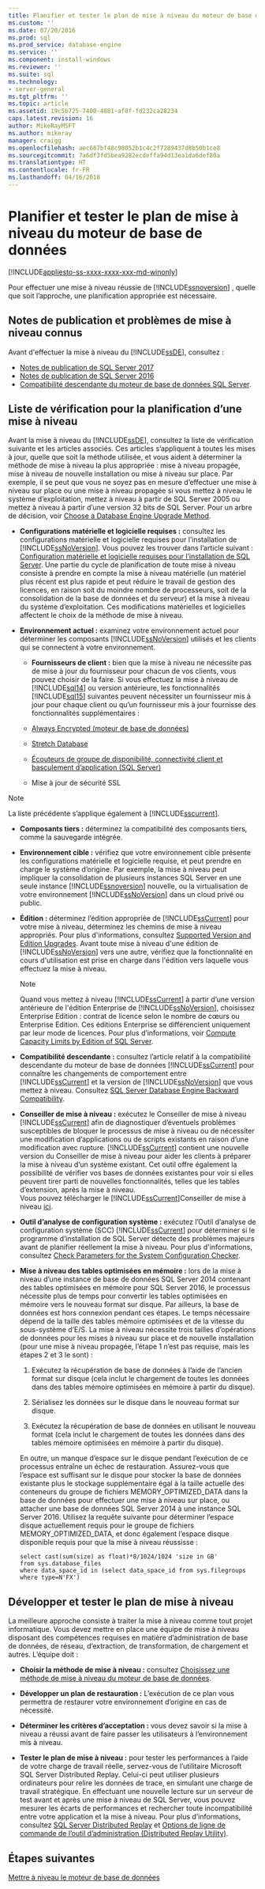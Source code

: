 ```yaml
---
title: Planifier et tester le plan de mise à niveau du moteur de base de données | Microsoft Docs
ms.custom: ''
ms.date: 07/20/2016
ms.prod: sql
ms.prod_service: database-engine
ms.service: ''
ms.component: install-windows
ms.reviewer: ''
ms.suite: sql
ms.technology:
- server-general
ms.tgt_pltfrm: ''
ms.topic: article
ms.assetid: 19c5b725-7400-4881-af8f-fd232ca28234
caps.latest.revision: 16
author: MikeRayMSFT
ms.author: mikeray
manager: craigg
ms.openlocfilehash: aec687bf48c98052b1c4c2f7289437d8b50b1ce8
ms.sourcegitcommit: 7a6df3fd5bea9282ecdeffa94d13ea1da6def80a
ms.translationtype: HT
ms.contentlocale: fr-FR
ms.lasthandoff: 04/16/2018
---
```

# <a name="plan-and-test-the-database-engine-upgrade-plan"></a>Planifier et tester le plan de mise à niveau du moteur de base de données

[!INCLUDE[appliesto-ss-xxxx-xxxx-xxx-md-winonly](../../includes/appliesto-ss-xxxx-xxxx-xxx-md-winonly.md)]
  
 Pour effectuer une mise à niveau réussie de [!INCLUDE[ssnoversion](../../includes/ssnoversion-md.md)] , quelle que soit l’approche, une planification appropriée est nécessaire.  
  
## <a name="release-notes-and-known-upgrade-issues"></a>Notes de publication et problèmes de mise à niveau connus  
 Avant d'effectuer la mise à niveau du [!INCLUDE[ssDE](../../includes/ssde-md.md)], consultez :

- [Notes de publication de SQL Server 2017](../../sql-server/sql-server-2017-release-notes.md) 
- [Notes de publication de SQL Server 2016](../../sql-server/sql-server-2016-release-notes.md) 
- [Compatibilité descendante du moteur de base de données SQL Server](../../database-engine/sql-server-database-engine-backward-compatibility.md).  
  
## <a name="pre-upgrade-planning-checklist"></a>Liste de vérification pour la planification d’une mise à niveau  
 Avant la mise à niveau du [!INCLUDE[ssDE](../../includes/ssde-md.md)], consultez la liste de vérification suivante et les articles associés. Ces articles s’appliquent à toutes les mises à jour, quelle que soit la méthode utilisée, et vous aident à déterminer la méthode de mise à niveau la plus appropriée : mise à niveau propagée, mise à niveau de nouvelle installation ou mise à niveau sur place. Par exemple, il se peut que vous ne soyez pas en mesure d’effectuer une mise à niveau sur place ou une mise à niveau propagée si vous mettez à niveau le système d’exploitation, mettez à niveau à partir de SQL Server 2005 ou mettez à niveau à partir d’une version 32 bits de SQL Server. Pour un arbre de décision, voir [Choose a Database Engine Upgrade Method](../../database-engine/install-windows/choose-a-database-engine-upgrade-method.md).  
  
-   **Configurations matérielle et logicielle requises :** consultez les configurations matérielle et logicielle requises pour l’installation de [!INCLUDE[ssNoVersion](../../includes/ssnoversion-md.md)]. Vous pouvez les trouver dans l’article suivant : [Configuration matérielle et logicielle requises pour l’installation de SQL Server](../../sql-server/install/hardware-and-software-requirements-for-installing-sql-server.md). Une partie du cycle de planification de toute mise à niveau consiste à prendre en compte la mise à niveau matérielle (un matériel plus récent est plus rapide et peut réduire le travail de gestion des licences, en raison soit du moindre nombre de processeurs, soit de la consolidation de la base de données et du serveur) et la mise à niveau du système d’exploitation. Ces modifications matérielles et logicielles affectent le choix de la méthode de mise à niveau.  
  
-   **Environnement actuel :** examinez votre environnement actuel pour déterminer les composants [!INCLUDE[ssNoVersion](../../includes/ssnoversion-md.md)] utilisés et les clients qui se connectent à votre environnement.  
  
    -   **Fournisseurs de client :** bien que la mise à niveau ne nécessite pas de mise à jour du fournisseur pour chacun de vos clients, vous pouvez choisir de la faire. Si vous effectuez la mise à niveau de [!INCLUDE[sql14](../../includes/sssql14-md.md)] ou version antérieure, les fonctionnalités [!INCLUDE[sql15](../../includes/sssql15-md.md)] suivantes peuvent nécessiter un fournisseur mis à jour pour chaque client ou qu’un fournisseur mis à jour fournisse des fonctionnalités supplémentaires :  
  
       -   [Always Encrypted &#40;moteur de base de données&#41;](../../relational-databases/security/encryption/always-encrypted-database-engine.md)  
  
       -   [Stretch Database](../../sql-server/stretch-database/stretch-database.md)  
  
       -   [Écouteurs de groupe de disponibilité, connectivité client et basculement d’application &#40;SQL Server&#41;](../../database-engine/availability-groups/windows/listeners-client-connectivity-application-failover.md)  
  
       -   Mise à jour de sécurité SSL  

   >[!NOTE]
   >La liste précédente s’applique également à [!INCLUDE[sscurrent](../../includes/sscurrent-md.md)].
  
-   **Composants tiers :** déterminez la compatibilité des composants tiers, comme la sauvegarde intégrée.  
  
-   **Environnement cible :** vérifiez que votre environnement cible présente les configurations matérielle et logicielle requise, et peut prendre en charge le système d’origine. Par exemple, la mise à niveau peut impliquer la consolidation de plusieurs instances SQL Server en une seule instance [!INCLUDE[ssnoversion](../../includes/ssnoversion-md.md)] nouvelle, ou la virtualisation de votre environnement [!INCLUDE[ssNoVersion](../../includes/ssnoversion-md.md)] dans un cloud privé ou public.  
  
-   **Édition :** déterminez l’édition appropriée de [!INCLUDE[ssCurrent](../../includes/ssnoversion-md.md)] pour votre mise à niveau, déterminez les chemins de mise à niveau appropriés. Pour plus d'informations, consultez [Supported Version and Edition Upgrades](../../database-engine/install-windows/supported-version-and-edition-upgrades.md). Avant toute mise à niveau d'une édition de [!INCLUDE[ssNoVersion](../../includes/ssnoversion-md.md)] vers une autre, vérifiez que la fonctionnalité en cours d'utilisation est prise en charge dans l'édition vers laquelle vous effectuez la mise à niveau.  
  
    > [!NOTE]  
    >  Quand vous mettez à niveau [!INCLUDE[ssCurrent](../../includes/ssnoversion-md.md)] à partir d’une version antérieure de l'édition Enterprise de [!INCLUDE[ssNoVersion](../../includes/ssnoversion-md.md)], choisissez Enterprise Edition : contrat de licence selon le nombre de cœurs ou Enterprise Edition. Ces éditions Enterprise se différencient uniquement par leur mode de licences. Pour plus d’informations, voir [Compute Capacity Limits by Edition of SQL Server](../../sql-server/compute-capacity-limits-by-edition-of-sql-server.md).  
  
-   **Compatibilité descendante :** consultez l’article relatif à la compatibilité descendante du moteur de base de données [!INCLUDE[ssCurrent](../../includes/ssnoversion-md.md)] pour connaître les changements de comportement entre [!INCLUDE[ssCurrent](../../includes/ssnoversion-md.md)] et la version de [!INCLUDE[ssNoVersion](../../includes/ssnoversion-md.md)] que vous mettez à niveau. Consultez [SQL Server Database Engine Backward Compatibility](../../database-engine/sql-server-database-engine-backward-compatibility.md).  
  
-   **Conseiller de mise à niveau :**  exécutez le Conseiller de mise à niveau [!INCLUDE[ssCurrent](../../includes/ssnoversion-md.md)] afin de diagnostiquer d’éventuels problèmes susceptibles de bloquer le processus de mise à niveau ou de nécessiter une modification d’applications ou de scripts existants en raison d’une modification avec rupture. [!INCLUDE[ssCurrent](../../includes/ssnoversion-md.md)] contient une nouvelle version du Conseiller de mise à niveau pour aider les clients à préparer la mise à niveau d’un système existant.  Cet outil offre également la possibilité de vérifier vos bases de données existantes pour voir si elles peuvent tirer parti de nouvelles fonctionnalités, telles que les tables d’extension, après la mise à niveau.   
    Vous pouvez télécharger le [!INCLUDE[ssCurrent](../../includes/ssnoversion-md.md)]Conseiller de mise à niveau  [ici](https://www.microsoft.com/en-us/download/details.aspx?id=48119).  
  
-   **Outil d’analyse de configuration système :**  exécutez l’Outil d’analyse de configuration système (SCC) [!INCLUDE[ssCurrent](../../includes/ssnoversion-md.md)] pour déterminer si le programme d’installation de SQL Server détecte des problèmes majeurs avant de planifier réellement la mise à niveau. Pour plus d'informations, consultez [Check Parameters for the System Configuration Checker](../../database-engine/install-windows/check-parameters-for-the-system-configuration-checker.md).  
  
-   **Mise à niveau des tables optimisées en mémoire :** lors de la mise à niveau d’une instance de base de données SQL Server 2014 contenant des tables optimisées en mémoire pour SQL Server 2016, le processus nécessite plus de temps pour convertir les tables optimisées en mémoire vers le nouveau format sur disque. Par ailleurs, la base de données est hors connexion pendant ces étapes.   Le temps nécessaire dépend de la taille des tables mémoire optimisées et de la vitesse du sous-système d’E/S. La mise à niveau nécessite trois tailles d’opérations de données pour les mises à niveau sur place et de nouvelle installation (pour une mise à niveau propagée, l’étape 1 n’est pas requise, mais les étapes 2 et 3 le sont) :  
  
    1.  Exécutez la récupération de base de données à l’aide de l’ancien format sur disque (cela inclut le chargement de toutes les données dans des tables mémoire optimisées en mémoire à partir du disque).  
  
    2.  Sérialisez les données sur le disque dans le nouveau format sur disque.  
  
    3.  Exécutez la récupération de base de données en utilisant le nouveau format (cela inclut le chargement de toutes les données dans des tables mémoire optimisées en mémoire à partir du disque).  
  
     En outre, un manque d’espace sur le disque pendant l’exécution de ce processus entraîne un échec de restauration. Assurez-vous que l’espace est suffisant sur le disque pour stocker la base de données existante plus le stockage supplémentaire égal à la taille actuelle des conteneurs du groupe de fichiers MEMORY_OPTIMIZED_DATA dans la base de données pour effectuer une mise à niveau sur place, ou attacher une base de données SQL Server 2014 à une instance SQL Server 2016. Utilisez la requête suivante pour déterminer l’espace disque actuellement requis pour le groupe de fichiers MEMORY_OPTIMIZED_DATA, et donc également l’espace disque disponible requis pour que la mise à niveau réussisse :  
  
    ```  
    select cast(sum(size) as float)*8/1024/1024 'size in GB'   
    from sys.database_files  
    where data_space_id in (select data_space_id from sys.filegroups where type=N'FX')  
    ```  
  
## <a name="develop-and-test-the-upgrade-plan"></a>Développer et tester le plan de mise à niveau  
 La meilleure approche consiste à traiter la mise à niveau comme tout projet informatique. Vous devez mettre en place une équipe de mise à niveau disposant des compétences requises en matière d’administration de base de données, de réseau, d’extraction, de transformation, de chargement et autres. L’équipe doit :  
  
-   **Choisir la méthode de mise à niveau :** consultez [Choisissez une méthode de mise à niveau du moteur de base de données](../../database-engine/install-windows/choose-a-database-engine-upgrade-method.md).  
  
-   **Développer un plan de restauration :** L’exécution de ce plan vous permettra de restaurer votre environnement d’origine en cas de nécessité.  
  
-   **Déterminer les critères d’acceptation :** vous devez savoir si la mise à niveau a réussi avant de faire passer les utilisateurs à l’environnement mis à niveau.  
  
-   **Tester le plan de mise à niveau :** pour tester les performances à l’aide de votre charge de travail réelle, servez-vous de l’utilitaire Microsoft SQL Server Distributed Replay. Celui-ci peut utiliser plusieurs ordinateurs pour relire les données de trace, en simulant une charge de travail stratégique. En effectuant une nouvelle lecture sur un serveur de test avant et après une mise à niveau de SQL Server, vous pouvez mesurer les écarts de performances et rechercher toute incompatibilité entre votre application et la mise à niveau. Pour plus d’informations, consultez [SQL Server Distributed Replay](../../tools/distributed-replay/sql-server-distributed-replay.md) et [Options de ligne de commande de l’outil d’administration &#40;Distributed Replay Utility&#41;](../../tools/distributed-replay/administration-tool-command-line-options-distributed-replay-utility.md).  
  
## <a name="next-steps"></a>Étapes suivantes  
 [Mettre à niveau le moteur de base de données](../../database-engine/install-windows/upgrade-database-engine.md)  
  
  
